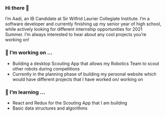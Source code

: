 ### Hi there 👋

I’m Aadi, an IB Candidate at Sir Wilfrid Laurier Collegiate Institute. I’m a software developer and currently finishing up my senior year of high school, while actively looking for different internship opportunities for 2021 Summer. I’m always interested to hear about any cool projects you’re working on!

### 🔭 I’m working on ...

- Building a desktop Scouting App that allows my Robotics Team to scout other robots during competitions
- Currently in the planning phase of building my personal website which would have different projects that I have worked on/ working on

### 🌱 I’m learning ...

- React and Redux for the Scouting App that I am building
- Basic data structures and algorithms

